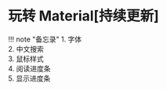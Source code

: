 
# 玩转 Material[持续更新]

<div id="progress-container">
  <div id="progress-bar"></div>
</div>



!!! note "备忘录"
    1. 字体  
    2. 中文搜索  
    3. 鼠标样式  
    4. 阅读进度条  
    5. 显示进度条
